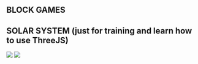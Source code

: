 
## BLOCK GAMES



## SOLAR SYSTEM (just for training and learn how to use ThreeJS)
![](https://github.com/DamianPyCoder/ThreeJS__Game__Blocks/blob/main/Screenshots/1.png)
![](https://github.com/DamianPyCoder/ThreeJS__Game__Blocks/blob/main/Screenshots/2.png)
